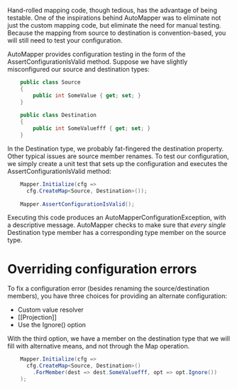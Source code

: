 Hand-rolled mapping code, though tedious, has the advantage of being testable.  One of the inspirations behind AutoMapper was to eliminate not just the custom mapping code, but eliminate the need for manual testing.  Because the mapping from source to destination is convention-based, you will still need to test your configuration.

AutoMapper provides configuration testing in the form of the AssertConfigurationIsValid method.  Suppose we have slightly misconfigured our source and destination types:
```csharp
    public class Source
    {
    	public int SomeValue { get; set; }
    }
    
    public class Destination
    {
    	public int SomeValuefff { get; set; }
    }
```
In the Destination type, we probably fat-fingered the destination property.  Other typical issues are source member renames.  To test our configuration, we simply create a unit test that sets up the configuration and executes the AssertConfigurationIsValid method:
```csharp
    Mapper.Initialize(cfg => 
      cfg.CreateMap<Source, Destination>());
    
    Mapper.AssertConfigurationIsValid();
```
Executing this code produces an AutoMapperConfigurationException, with a descriptive message.  AutoMapper checks to make sure that *every single* Destination type member has a corresponding type member on the source type.
# Overriding configuration errors
To fix a configuration error (besides renaming the source/destination members), you have three choices for providing an alternate configuration:

* Custom value resolver
* [[Projection]]
* Use the Ignore() option

With the third option, we have a member on the destination type that we will fill with alternative means, and not through the Map operation.
```csharp
    Mapper.Initialize(cfg => 
      cfg.CreateMap<Source, Destination>()
    	.ForMember(dest => dest.SomeValuefff, opt => opt.Ignore())
    );
```